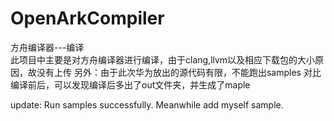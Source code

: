 # OpenArkCompiler
方舟编译器---编译    
此项目中主要是对方舟编译器进行编译，由于clang,llvm以及相应下载包的大小原因，故没有上传
另外：由于此次华为放出的源代码有限，不能跑出samples
对比编译前后，可以发现编译后多出了out文件夹，并生成了maple

update:
Run samples successfully. Meanwhile add myself sample.
